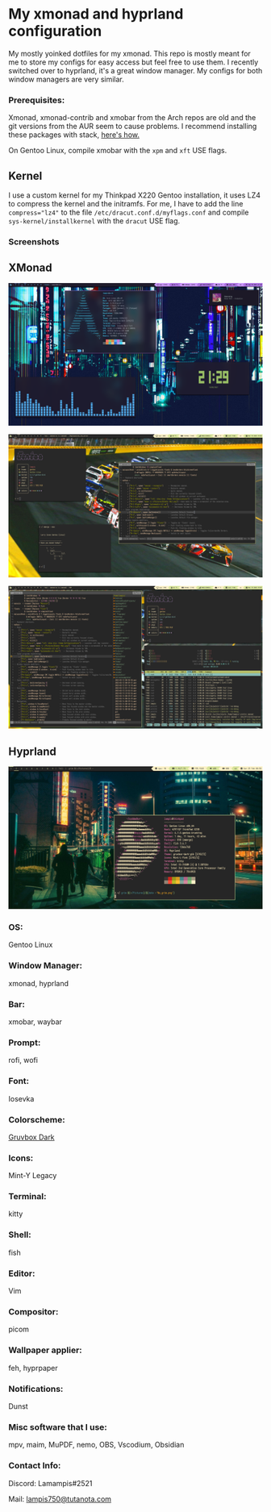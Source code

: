 # My xmonad and hyprland configuration
 My mostly yoinked dotfiles for my xmonad. This repo is mostly meant for me to store my configs for easy access but feel free to use them. 
I recently switched over to hyprland, it's a great window manager. My configs for both window managers are very similar.

### Prerequisites: 

 Xmonad, xmonad-contrib and xmobar from the Arch repos are old and the git versions from the AUR seem to cause problems.
I recommend installing these packages with stack, [here's how.](https://brianbuccola.com/how-to-install-xmonad-and-xmobar-via-stack/)

On Gentoo Linux, compile xmobar with the `xpm` and `xft` USE flags.

## Kernel
 I use a custom kernel for my Thinkpad X220 Gentoo installation, it uses LZ4 to compress the kernel and the initramfs. For me, I have to add the line `compress="lz4"` to the file `/etc/dracut.conf.d/myflags.conf` and compile `sys-kernel/installkernel` with the `dracut` USE flag.

### Screenshots

## XMonad

![](Images/desktopscreenshot.png)

![](Images/1678902994.png)

![](Images/1678903064.png)

## Hyprland

![](Images/20240225_08h58m41s_grim.png)

### OS: 
Gentoo Linux

### Window Manager: 
xmonad, hyprland

### Bar: 
xmobar, waybar

### Prompt: 
rofi, wofi

### Font: 
Iosevka

### Colorscheme: 
[Gruvbox Dark](https://github.com/jmattheis/gruvbox-dark-gtk)

### Icons: 
Mint-Y Legacy

### Terminal: 
kitty

### Shell: 
fish

### Editor:
Vim

### Compositor: 
picom

### Wallpaper applier: 
feh, hyprpaper

### Notifications: 
Dunst

### Misc software that I use:
mpv, maim, MuPDF, nemo, OBS, Vscodium, Obsidian

### Contact Info:

Discord: Lamampis#2521

Mail: lampis750@tutanota.com

